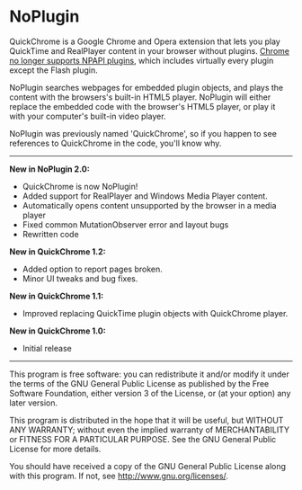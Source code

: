 NoPlugin
================
QuickChrome is a Google Chrome and Opera extension that lets you play QuickTime and RealPlayer content in your browser without plugins. [Chrome no longer supports NPAPI plugins](https://support.google.com/chrome/answer/6213033?hl=en), which includes virtually every plugin except the Flash plugin.

NoPlugin searches webpages for embedded plugin objects, and plays the content with the browsers's built-in HTML5 player. NoPlugin will either replace the embedded code with the browser's HTML5 player, or play it with your computer's built-in video player.

NoPlugin was previously named 'QuickChrome', so if you happen to see references to QuickChrome in the code, you'll know why.

---------------------------------------------------------
__New in NoPlugin 2.0:__
* QuickChrome is now NoPlugin!
* Added support for RealPlayer and Windows Media Player content.
* Automatically opens content unsupported by the browser in a media player
* Fixed common MutationObserver error and layout bugs
* Rewritten code

__New in QuickChrome 1.2:__
* Added option to report pages broken.
* Minor UI tweaks and bug fixes.

__New in QuickChrome 1.1:__
* Improved replacing QuickTime plugin objects with QuickChrome player.

__New in QuickChrome 1.0:__
* Initial release

---------------------------------------------------------

This program is free software: you can redistribute it and/or modify
it under the terms of the GNU General Public License as published by
the Free Software Foundation, either version 3 of the License, or
(at your option) any later version.

This program is distributed in the hope that it will be useful,
but WITHOUT ANY WARRANTY; without even the implied warranty of
MERCHANTABILITY or FITNESS FOR A PARTICULAR PURPOSE.  See the
GNU General Public License for more details.

You should have received a copy of the GNU General Public License
along with this program.  If not, see <http://www.gnu.org/licenses/>.
